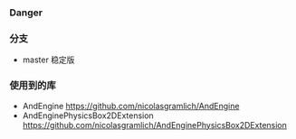 ### Danger

### 分支
* master 稳定版

### 使用到的库
* AndEngine https://github.com/nicolasgramlich/AndEngine
* AndEnginePhysicsBox2DExtension https://github.com/nicolasgramlich/AndEnginePhysicsBox2DExtension
